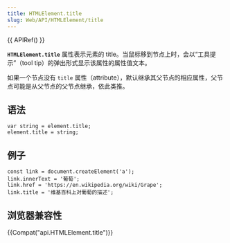 ```yaml
---
title: HTMLElement.title
slug: Web/API/HTMLElement/title
---
```

{{ APIRef() }}

**`HTMLElement.title`** 属性表示元素的 title。当鼠标移到节点上时，会以“工具提示”（tool tip）的弹出形式显示该属性的属性值文本。

如果一个节点没有 `title` 属性（attribute），默认继承其父节点的相应属性，父节点可能是从父节点的父节点继承，依此类推。

## 语法

```plain
var string = element.title;
element.title = string;
```

## 例子

```plain
const link = document.createElement('a');
link.innerText = '葡萄';
link.href = 'https://en.wikipedia.org/wiki/Grape';
link.title = '维基百科上对葡萄的描述';
```

## 浏览器兼容性

{{Compat("api.HTMLElement.title")}}
